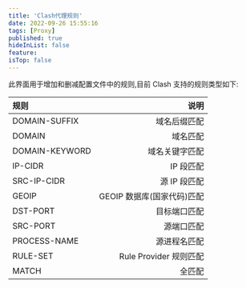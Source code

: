 ```yaml
---
title: 'Clash代理规则'
date: 2022-09-26 15:55:16
tags: [Proxy]
published: true
hideInList: false
feature: 
isTop: false
---
```

此界面用于增加和删减配置文件中的规则,目前 Clash 支持的规则类型如下:

|规则|说明|
|:---|---:|
DOMAIN-SUFFIX|域名后缀匹配
DOMAIN|域名匹配
DOMAIN-KEYWORD|域名关键字匹配
IP-CIDR|IP 段匹配
SRC-IP-CIDR|源 IP 段匹配
GEOIP|GEOIP 数据库(国家代码)匹配
DST-PORT|目标端口匹配
SRC-PORT|源端口匹配
PROCESS-NAME|源进程名匹配
RULE-SET|Rule Provider 规则匹配
MATCH|全匹配
